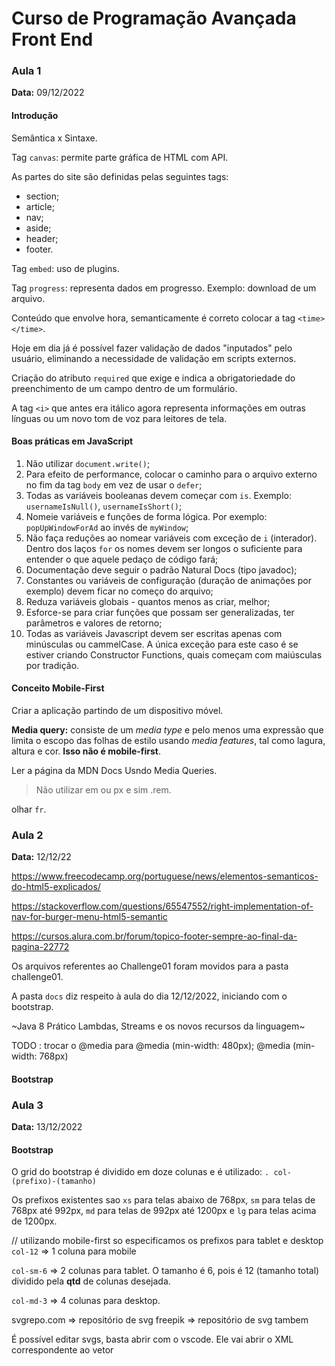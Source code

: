 # Curso de Programação Avançada Front End

### Aula 1
**Data:** 09/12/2022

#### Introdução

Semântica x Sintaxe.

Tag `canvas`: permite parte gráfica de HTML com API.

As partes do site são definidas pelas seguintes tags:

- section;
- article;
- nav;
- aside;
- header;
- footer.

Tag `embed`: uso de plugins.

Tag `progress`: representa dados em progresso. Exemplo: download de um arquivo.

Conteúdo que envolve hora, semanticamente é correto colocar a tag `<time> </time>`.

Hoje em dia já é possível fazer validação de dados "inputados" pelo usuário, eliminando a necessidade de validação em scripts externos.

Criação do atributo `required` que exige e indica a obrigatoriedade do preenchimento de um campo dentro de um formulário.

A tag `<i>` que antes era itálico agora representa informações em outras línguas ou um novo tom de voz para leitores de tela.

#### Boas práticas em JavaScript

1. Não utilizar `document.write()`;
2. Para efeito de performance, colocar o caminho para o arquivo externo no fim da tag `body` em vez de usar o `defer`;
3. Todas as variáveis booleanas devem começar com `is`. Exemplo: `usernameIsNull()`, `usernameIsShort()`;
4. Nomeie variáveis e funções de forma lógica. Por exemplo: `popUpWindowForAd` ao invés de `myWindow`;
5. Não faça reduções ao nomear variáveis com exceção de `i` (interador). Dentro dos laços `for` os nomes devem ser longos o suficiente para entender o que aquele pedaço de código fará;
6. Documentação deve seguir o padrão Natural Docs (tipo javadoc);
7. Constantes ou variáveis de configuração (duração de animações por exemplo) devem ficar no começo do arquivo;
8. Reduza variáveis globais - quantos menos as criar, melhor;
9. Esforce-se para criar funções que possam ser generalizadas, ter parâmetros e valores de retorno;
10. Todas as variáveis Javascript devem ser escritas apenas com minúsculas ou cammelCase. A única exceção para este caso é se estiver criando Constructor Functions, quais começam com maiúsculas por tradição.

#### Conceito Mobile-First

Criar a aplicação partindo de um dispositivo móvel.

**Media query:** consiste de um *media type* e pelo menos uma expressão que limita o escopo das folhas de estilo usando *media features*, tal como lagura, altura e cor. **Isso não é mobile-first**.

Ler a página da MDN Docs Usndo Media Queries. 

> Não utilizar em ou px e sim .rem.

olhar `fr`.

### Aula 2
**Data:** 12/12/22

https://www.freecodecamp.org/portuguese/news/elementos-semanticos-do-html5-explicados/

https://stackoverflow.com/questions/65547552/right-implementation-of-nav-for-burger-menu-html5-semantic

https://cursos.alura.com.br/forum/topico-footer-sempre-ao-final-da-pagina-22772

Os arquivos referentes ao Challenge01 foram movidos para a pasta challenge01.

A pasta `docs` diz respeito à aula do dia 12/12/2022, iniciando com o bootstrap.

~Java 8 Prático Lambdas, Streams e os novos recursos da linguagem~

TODO : trocar o @media para @media (min-width: 480px); @media (min-width: 768px)

#### Bootstrap

### Aula 3
**Data:** 13/12/2022

#### Bootstrap

O grid do bootstrap é dividido em doze colunas e é utilizado: `. col-(prefixo)-(tamanho)`

Os prefixos existentes sao `xs` para telas abaixo de 768px, `sm` para telas de 768px até 992px, `md` para telas de 992px até 1200px e `lg` para telas acima de 1200px.

// utilizando mobile-first so especificamos os prefixos para tablet e desktop
`col-12` => 1 coluna para mobile

`col-sm-6` => 2 colunas para tablet. O tamanho é 6, pois é 12 (tamanho total) dividido pela **qtd** de colunas desejada.

`col-md-3` => 4 colunas para desktop.

svgrepo.com => repositório de svg
freepik => repositório de svg tambem

É possível editar svgs, basta abrir com o vscode. Ele vai abrir o XML correspondente ao vetor